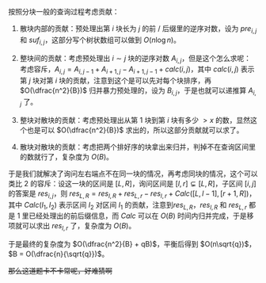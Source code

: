 按照分块一般的查询过程考虑贡献：

1. 散块内部的贡献：预处理出第 $i$ 块长为 $j$ 的前 / 后缀里的逆序对数，设为 $pre_{i, j}$ 和 $suf_{i, j}$，这部分写个树状数组可以做到 $O(n \log n)$。

2. 整块间的贡献：考虑预处理出 $i \sim j$ 块的逆序对数 $A_{i, j}$，但是这个怎么求呢：考虑容斥，$A_{i, j} = A_{i, j - 1} + A_{i + 1, j} - A_{i + 1, j - 1} + calc(i, j)$，其中 $calc(i, j)$ 表示第 $j$ 块对第 $i$ 块的贡献，注意到这个是可以先对每个块排序，再 $O(\dfrac{n^2}{B})$ 归并暴力预处理的，设为 $B_{i, j}$，于是也就可以递推算 $A_{i, j}$ 了。
3. 整块对散块的贡献：考虑预处理出从第 $1$ 块到第 $i$ 块有多少 $\gt x$ 的数，显然这个也是可以 $O(\dfrac{n^2}{B})$ 求出的，所以这部分贡献就可以求了。
4. 散块对散块的贡献：考虑把两个排好序的块拿出来归并，判掉不在查询区间里的数就行了，复杂度为 $O(B)$。

于是我们就解决了询问左右端点不在同一块的情况，再考虑同块的情况，这个可以类比 2 的容斥：设这一块的区间是 $[L, R]$，询问区间是 $[l, r] \subsetneq [L, R]$，子区间 $[i, j]$ 的答案是 $res_{i, j}$，则 $res_{L, R} = res_{l, R} + res_{L, r} - res_{l, r} + Calc([L, l - 1], [r + 1, R])$，其中 $Calc(I_1, I_2)$ 表示区间 $I_2$ 对区间 $I_1$ 的贡献，注意到$res_{L, R}$，$res_{l, R}$ 和 $res_{L, r}$ 都是 1 里已经处理出的前后缀信息，而 $Calc$ 可以在 $O(B)$ 时间内归并完成，于是移项就可以求出 $res_{l, r}$ 了，复杂度为 $O(B)$。

于是最终的复杂度为 $O(\dfrac{n^2}{B} + qB)$，平衡后得到 $O(n\sqrt{q})$，$B = O(\dfrac{n}{\sqrt{q}})$。

~~那么这道题卡不卡常呢，好难猜啊~~

